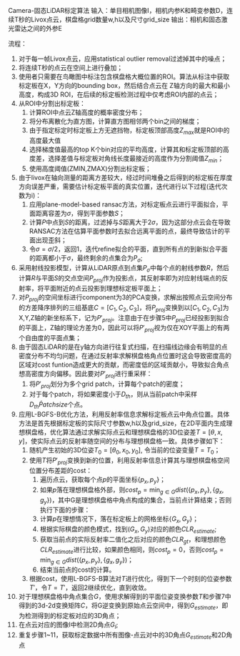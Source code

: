 Camera-固态LiDAR标定算法
输入：单目相机图像I，相机内参K和畸变参数D，连续T秒的Livox点云，棋盘格grid数量w,h以及尺寸grid_size
输出：相机和固态激光雷达之间的外参E

流程：
1. 对于每一帧Livox点云，应用statistical outlier removal过滤掉其中的噪点；
2. 将连续T秒的点云在空间上进行叠加；
3. 使用者只需要在鸟瞰图中标注包含棋盘格大概位置的ROI。算法从标注中获取标定板在X，Y方向的bounding box，然后结合点云在
Z轴方向的最大和最小高度，构成3D ROI，在后续的标定板检测过程中仅考虑ROI内部的点云；
4. 从ROI中分割出标定板：
	1. 计算ROI中点云Z轴高度的概率密度分布；
	2. 将分布离散化为直方图，计算直方图相邻两个bin之间的梯度；
	3. 由于指定标定时标定板上方无遮挡物，标定板顶部高度$Z_{max}$就是ROI中的高度最大值
	4. 选择梯度值最高的top K个bin对应的平均高度，计算其和标定板顶部的高度差，选择差值与标定板对角线长度最接近的高度作为分割阈值$Z_{min}$；
	5. 使用高度阈值(ZMIN,ZMAX)分割出标定板；
 5. 由于livox在轴向测量的距离方差较大，经过时间堆叠之后得到的标定板在厚度方向误差严重，需要估计标定板平面的真实位置，迭代进行以下过程(迭代次数为i)：
	 1. 应用plane-model-based ransac方法，对标定板点云进行平面拟合，平面距离容差为$\sigma$，得到平面参数$S$；
	 2. 计算$P$中点到$S$的距离，过滤掉与$S$距离大于$2\sigma$，因为这部分点云会在导致RANSAC方法在估算平面参数时去拟合远离平面的点，最终导致估计的平面出现歪斜；
	 3. 令$\sigma = \sigma / 2$，返回1，迭代refine拟合的平面，直到所有点的到新拟合平面的距离都小于$\sigma$，最终剩余的点集合为$P_{\sigma}$;
 6. 采用射线投影模型，计算从LiDAR原点到点集$P_{\sigma}$中每个点的射线参数$R$，然后计算$R$与平面$S$的交点空间$P_{proj}$作为投影点，其反射率即为对应射线端点的反射率，将平面附近的点云投影到理想标定板平面上；
 7. 对$P_{proj}$的空间坐标进行component为3的PCA变换，求解出按照点云空间分布的方差降序排列的三组基底$C = [C_1,C_2,C_3]$，将$P_{proj}$变换到以$[C_1,C_2,C_3]$为X,Y,Z轴的新坐标系下，记为$P'_{proj}$。注意由于在步骤5中$P_{proj}$已经投影到拟合的平面上，Z轴的理论方差为0，因此可以将$P'_{proj}$视为仅在XOY平面上的有两个自由度的平面点集；
 8. 由于固态LiDAR的是在y轴方向进行往复式扫描，在扫描线边缘会有明显的点密度分布不均匀问题，在通过反射率求解棋盘格角点位置时这会导致密度高的区域对cost funtion造成更大的贡献，而密度低的区域贡献小，导致拟合角点想高密度方向偏移。因此要对$P'_{proj}$进行重采样：
	 1. 将$P'_{proj}$划分为多个grid patch，计算每个patch的密度；
	 2. 对于每个patch，将如果密度小于$D_{th}$，则从当前patch中采样$D_{th} \dot Patchsize$个点。
 9. 应用L-BGFS-B优化方法，利用反射率信息求解标定板点云中角点位置。具体方法是首先根据标定板的实际尺寸参数w,h以及grid_size，在2D平面内生成理想棋盘格，优化算法通过求解实际点云和理想棋盘格的3D位姿差$T=[\theta, x,y]$，使实际点云的反射率随空间的分布与理想棋盘格一致。具体步骤如下：
 	 1. 随机产生初始的3D位姿$T_0=[\theta_0, x_0,y_0]$, 令当前的位姿变量$T=T_0$；
 	 2. 使用$T$将$P'_{proj}$变换到新的位置，利用反射率信息计算其与理想棋盘格空间位置分布差距的cost：
	 	 1. 遍历点云，获取每个点$p$的平面坐标$\{p_x,p_y\}$；
	 	 2. 如果$p$落在理想棋盘格外部，则$cost_p=\min_{g \in G} dist(\{p_x,p_y\}, \{g_x,g_y\})$，其中G是理想棋盘格中角点构成的集合，当前点计算结束；否则执行下面的步骤：
	 	 3. 计算$p$在理想情况下，落在标定板上的网格坐标$\{G_x,G_y\}$；
	 	 4. 根据实际棋盘的颜色模式，找到$(G_x,G_y)$对应的颜色$CLR_{estimate}$;
	 	 5. 获取当前点的实际反射率二值化之后对应的颜色$CLR_{gt}$，和理想颜色$CLR_{estimate}$进行比较，如果颜色相同，则$cost_p=0$，否则$cost_p=\min_{g \in G} dist(\{p_x,p_y\}, \{g_x,g_y\})$；
	 	 6. 结束当前点的cost的计算。
	  3. 根据cost，使用L-BGFS-B算法对$T$进行优化，得到下一个时刻的位姿参数$T'$，令$T=T'$，返回2继续优化，直到收敛。
 10. 对于理想棋盘格中角点集合$G$，使用求解得到的平面位姿变换参数$T$和步骤7中得到的3d-2d变换矩阵$C$，将G逆变换到原始点云空间中，得到$G_{estimate}$，即为检测得到的标定板对应的3D角点；
 11. 在点云对应的图像I中检测2D角点$G_I$;
 12. 重复步骤1~11，获取标定数据中所有图像-点云对中的3D角点$G_{estimate}$和2D角点
